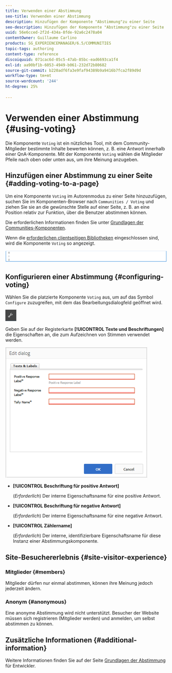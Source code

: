 ```yaml
---
title: Verwenden einer Abstimmung
seo-title: Verwenden einer Abstimmung
description: Hinzufügen der Komponente "Abstimmung"zu einer Seite
seo-description: Hinzufügen der Komponente "Abstimmung"zu einer Seite
uuid: 56e6cced-2f2d-434a-8fde-92a6c2478a04
contentOwner: Guillaume Carlino
products: SG_EXPERIENCEMANAGER/6.5/COMMUNITIES
topic-tags: authoring
content-type: reference
discoiquuid: 071cac6d-05c5-47ab-85bc-ead6693ca1f4
exl-id: aa90bf1b-6053-4949-b061-232d72b80682
source-git-commit: b220adf6fa3e9faf94389b9a9416b7fca2f89d9d
workflow-type: tm+mt
source-wordcount: '244'
ht-degree: 25%

---
```


# Verwenden einer Abstimmung {#using-voting}

Die Komponente `Voting` ist ein nützliches Tool, mit dem Community-Mitglieder bestimmte Inhalte bewerten können, z. B. eine Antwort innerhalb einer QnA-Komponente. Mit der Komponente `Voting` wählen die Mitglieder Pfeile nach oben oder unten aus, um ihre Meinung anzugeben.

## Hinzufügen einer Abstimmung zu einer Seite {#adding-voting-to-a-page}

Um eine Komponente `Voting` im Autorenmodus zu einer Seite hinzuzufügen, suchen Sie im Komponenten-Browser nach `Communities / Voting` und ziehen Sie sie an die gewünschte Stelle auf einer Seite, z. B. an eine Position relativ zur Funktion, über die Benutzer abstimmen können.

Die erforderlichen Informationen finden Sie unter [Grundlagen der Communities-Komponenten](basics.md).

Wenn die [erforderlichen clientseitigen Bibliotheken](essentials-voting.md#essentials-for-client-side) eingeschlossen sind, wird die Komponente `Voting` so angezeigt.

![stimmberechtigte Komponente](assets/voting-component.png)

## Konfigurieren einer Abstimmung {#configuring-voting}

Wählen Sie die platzierte Komponente `Voting` aus, um auf das Symbol `Configure` zuzugreifen, mit dem das Bearbeitungsdialogfeld geöffnet wird.

![konfigurieren](assets/configure-new.png)

Geben Sie auf der Registerkarte **[!UICONTROL Texte und Beschriftungen]** die Eigenschaften an, die zum Aufzeichnen von Stimmen verwendet werden.

![Abstimmungsbezeichnung](assets/voting-label.png)

* **[!UICONTROL Beschriftung für positive Antwort]**

   (*Erforderlich*) Der interne Eigenschaftsname für eine positive Antwort.

* **[!UICONTROL Beschriftung für negative Antwort]**

   (*Erforderlich*) Der interne Eigenschaftsname für eine negative Antwort.

* **[!UICONTROL Zählername]**

   (*Erforderlich*) Der interne, identifizierbare Eigenschaftsname für diese Instanz einer Abstimmungskomponente.

## Site-Besuchererlebnis {#site-visitor-experience}

### Mitglieder {#members}

Mitglieder dürfen nur einmal abstimmen, können ihre Meinung jedoch jederzeit ändern.

### Anonym {#anonymous}

Eine anonyme Abstimmung wird nicht unterstützt. Besucher der Website müssen sich registrieren (Mitglieder werden) und anmelden, um selbst abstimmen zu können.

## Zusätzliche Informationen {#additional-information}

Weitere Informationen finden Sie auf der Seite [Grundlagen der Abstimmung](essentials-voting.md) für Entwickler.

